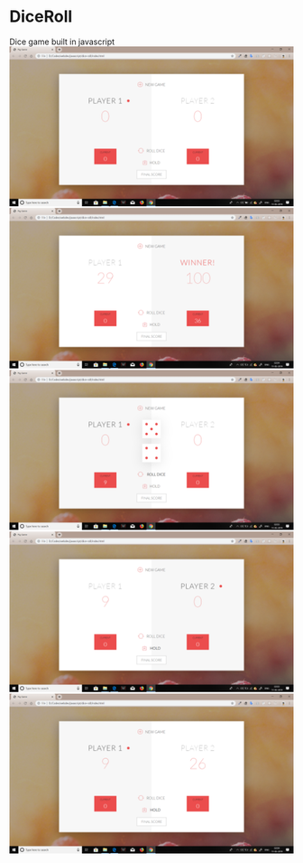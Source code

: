 # DiceRoll
Dice game built in javascript
<img src="dice-roll/screenshots/screenshot1.png">
<img src="dice-roll/screenshots/screenshot2.png">
<img src="dice-roll/screenshots/screenshot3.png">
<img src="dice-roll/screenshots/screenshot4.png">
<img src="dice-roll/screenshots/screenshot5.png">
